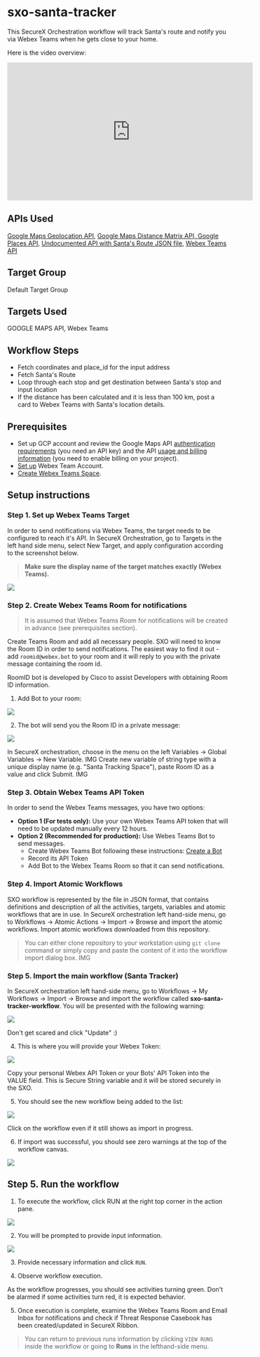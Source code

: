 # sxo-santa-tracker

This SecureX Orchestration workflow will track Santa's route and notify you via Webex Teams when he gets close to your home.

Here is the video overview:
<iframe width="560" height="315" src="https://www.youtube.com/embed/FOnFrV35S6o" frameborder="0" allow="accelerometer; autoplay; clipboard-write; encrypted-media; gyroscope; picture-in-picture" allowfullscreen></iframe>

## APIs Used
[Google Maps Geolocation API](https://developers.google.com/maps/documentation/geolocation/overview), [Google Maps Distance Matrix API, Google Places API](https://developers.google.com/maps/documentation/distance-matrix/overview), [Undocumented API with Santa's Route JSON file](https://storage.googleapis.com/santa/route-v1/santa_en.json), [Webex Teams API](https://developer.webex.com/)

## Target Group

Default Target Group

## Targets Used

GOOGLE MAPS API, Webex Teams

## Workflow Steps

- Fetch coordinates and place_id for the input address
- Fetch Santa's Route
- Loop through each stop and get destination between Santa's stop and input location
- If the distance has been calculated and it is less than 100 km, post a card to Webex Teams with Santa's location details.

## Prerequisites

- Set up GCP account and review the Google Maps API [authentication requirements](https://developers.google.com/maps/documentation/geocoding/get-api-key) (you need an API key) and the API [usage and billing information](https://developers.google.com/maps/documentation/geocoding/usage-and-billing) (you need to enable billing on your project).
- [Set up](https://www.webex.com/team-collaboration.html) Webex Team Account.
- [Create Webex Teams Space](https://help.webex.com/en-us/nha7emp/Webex-Create-a-Team-Space#:~:text=Go%20to%20Teams%20and%20then,to%20add%20a%20space%20to.&text=Select%20Create%20a%20space%2C%20name,then%20press%20Enter%20or%20click%20.&text=1-,Go%20to%20Teams%20and%20then%20choose%20the%20team,to%20add%20a%20space%20to.&text=Select%20New%20space%2C%20name%20the,then%20press%20Enter%20or%20click%20.).

## Setup instructions

### Step 1. Set up Webex Teams Target

In order to send notifications via Webex Teams, the target needs to be configured to reach it's API. In SecureX Orchestration, go to Targets in the left hand side menu, select New Target, and apply configuration according to the screenshot below.

> **Make sure the display name of the target matches exactly (Webex Teams).**

![](/assets/webex_teams_target.png)

### Step 2. Create Webex Teams Room for notifications

> It is assumed that Webex Teams Room for notifications will be created in advance (see prerequisites section).

Create Teams Room and add all necessary people. SXO will need to know the Room ID in order to send notifications. The easiest way to find it out - add `roomid@webex.bot` to your room and it will reply to you with the private message containing the room id.

RoomID bot is developed by Cisco to assist Developers with obtaining Room ID information.

1. Add Bot to your room:

![](/assets/add_roomid_bot.png)

2. The bot will send you the Room ID in a private message:

![](/assets/room_id.png)

In SecureX orchestration, choose in the menu on the left Variables -> Global Variables -> New Variable. 
IMG
Create new variable of string type with a unique display name (e.g. "Santa Tracking Space"), paste Room ID as a value and click Submit.
IMG

### Step 3. Obtain Webex Teams API Token

In order to send the Webex Teams messages, you have two options:
  - **Option 1 (For tests only):** Use your own Webex Teams API token that will need to be updated manually every 12 hours.
  - **Option 2 (Recommended for production):** Use Webes Teams Bot to send messages.
      - Create Webex Teams Bot following these instructions: [Create a Bot](https://developer.webex.com/docs/bots)
      - Record its API Token
      - Add Bot to the Webex Teams Room so that it can send notifications.
      
### Step 4. Import Atomic Workflows

SXO workflow is represented by the file in JSON format, that contains definitions and description of all the activities, targets, variables and atomic workflows that are in use.
In SecureX orchestration left hand-side menu, go to Workflows -> Atomic Actions -> Import -> Browse and import the atomic workflows. Import atomic workflows downloaded from this repository.
> You can either clone repository to your workstation using `git clone` command or simply copy and paste the content of it into the workflow import dialog box.
IMG

### Step 5. Import the main workflow (Santa Tracker)

In SecureX orchestration left hand-side menu, go to Workflows -> My Workflows -> Import -> Browse and import the workflow called __sxo-santa-tracker-workflow__.
You will be presented with the following warning:

![](/assets/import_warning.png)

Don't get scared and click "Update" :)

4. This is where you will provide your Webex Token:

![](/assets/token_request.png)

Copy your personal Webex API Token or your Bots' API Token into the VALUE field. This is Secure String variable and it will be stored securely in the SXO.

5. You should see the new workflow being added to the list:

![](/assets/import_in_progress.png)

Click on the workflow even if it still shows as import in progress.

6. If import was successful, you should see zero warnings at the top of the workflow canvas.

![](/assets/inside_workflow.png)

## Step 5. Run the workflow

1. To execute the workflow, click RUN at the right top corner in the action pane.

![](/assets/action_pane.png)

2. You will be prompted to provide input information.

![](/assets/input_variables.png)

3. Provide necessary information and click `RUN`.

4.  Observe workflow execution.

As the workflow progresses, you should see activities turning green. Don't be alarmed if some activities turn red, it is expected behavior.

5. Once execution is complete, examine the Webex Teams Room and Email Inbox for notifications and check if Threat Response Casebook has been created/updated in SecureX Ribbon.

> You can return to previous runs information by clicking `VIEW RUNS` inside the workflow or going to __Runs__ in the lefthand-side menu.
